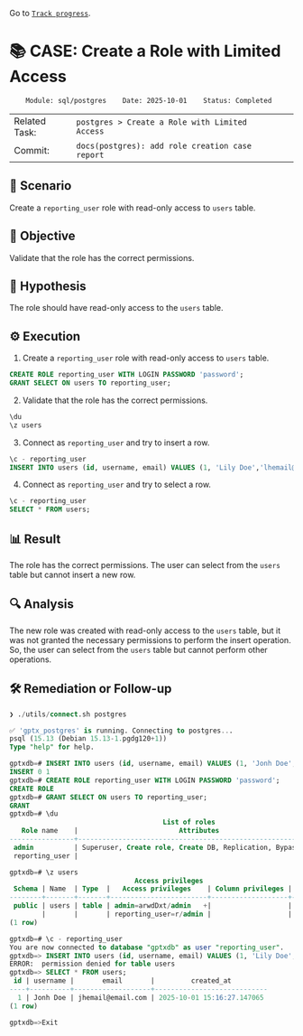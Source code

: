 Go to [`Track progress`](./../../../README.md).

# 📚 CASE: Create a Role with Limited Access

```
    Module: sql/postgres    Date: 2025-10-01    Status: Completed
```

||||||
| ---|--- | --- | --- | --- |
| Related Task: | `postgres > Create a Role with Limited Access` |
| Commit: | `docs(postgres): add role creation case report` |

## 📍 Scenario
Create a `reporting_user` role with read-only access to `users` table.

## 🎯 Objective
Validate that the role has the correct permissions.

## 🧠 Hypothesis
The role should have read-only access to the `users` table.

## ⚙️ Execution

1. Create a `reporting_user` role with read-only access to `users` table.
```sql
CREATE ROLE reporting_user WITH LOGIN PASSWORD 'password';
GRANT SELECT ON users TO reporting_user;
```

2. Validate that the role has the correct permissions.
```sql
\du
\z users
```
3. Connect as `reporting_user` and try to insert a row.
```sql
\c - reporting_user
INSERT INTO users (id, username, email) VALUES (1, 'Lily Doe','lhemail@email.com');
```

4. Connect as `reporting_user` and try to select a row.
```sql
\c - reporting_user
SELECT * FROM users;
```

## 📊 Result
The role has the correct permissions. The user can select from the `users` table but cannot insert a new row.

## 🔍 Analysis
The new role was created with read-only access to the `users` table, but it was not granted the necessary permissions to perform the insert operation. So, the user can select from the `users` table but cannot perform other operations.

## 🛠️ Remediation or Follow-up

```sql
❯ ./utils/connect.sh postgres

✅ 'gptx_postgres' is running. Connecting to postgres...
psql (15.13 (Debian 15.13-1.pgdg120+1))
Type "help" for help.

gptxdb=# INSERT INTO users (id, username, email) VALUES (1, 'Jonh Doe','jhemail@email.com');
INSERT 0 1
gptxdb=# CREATE ROLE reporting_user WITH LOGIN PASSWORD 'password';
CREATE ROLE
gptxdb=# GRANT SELECT ON users TO reporting_user;
GRANT
gptxdb=# \du
                                      List of roles
   Role name    |                         Attributes                         | Member of 
----------------+------------------------------------------------------------+-----------
 admin          | Superuser, Create role, Create DB, Replication, Bypass RLS | {}
 reporting_user |                                                            | {}

gptxdb=# \z users
                               Access privileges
 Schema | Name  | Type  |   Access privileges    | Column privileges | Policies 
--------+-------+-------+------------------------+-------------------+----------
 public | users | table | admin=arwdDxt/admin   +|                   | 
        |       |       | reporting_user=r/admin |                   | 
(1 row)

gptxdb=# \c - reporting_user
You are now connected to database "gptxdb" as user "reporting_user".
gptxdb=> INSERT INTO users (id, username, email) VALUES (1, 'Lily Doe','lhemail@email.com');
ERROR:  permission denied for table users
gptxdb=> SELECT * FROM users;
 id | username |       email       |         created_at         
----+----------+-------------------+----------------------------
  1 | Jonh Doe | jhemail@email.com | 2025-10-01 15:16:27.147065
(1 row)

gptxdb=>Exit 
```
